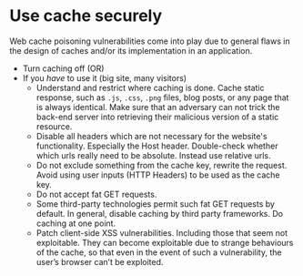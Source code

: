 # Use cache securely

Web cache poisoning vulnerabilities come into play due to general flaws in the design of caches and/or its implementation in an application.

* Turn caching off (OR)
* If you *have* to use it (big site, many visitors)
  * Understand and restrict where caching is done. Cache static response, such as `.js`, `.css`, `.png` files, blog posts, or any page that is always identical. Make sure that an adversary can not trick the back-end server into retrieving their malicious version of a static resource.
  * Disable all headers which are not necessary for the website's functionality. Especially the Host header. Double-check whether which urls really need to be absolute. Instead use relative urls.
  * Do not exclude something from the cache key, rewrite the request. Avoid using user inputs (HTTP Headers) to be used as the cache key.
  * Do not accept fat GET requests. 
  * Some third-party technologies permit such fat GET requests by default. In general, disable caching by third party frameworks. Do caching at one point.
  * Patch client-side XSS vulnerabilities. Including those that seem not exploitable. They can become exploitable due to strange behaviours of the cache, so that even in the event of such a vulnerability, the user’s browser can’t be exploited.
